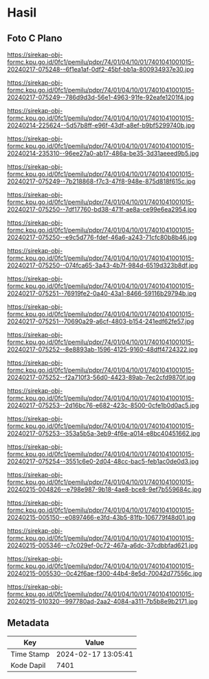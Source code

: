 # Hasil

## Foto C Plano

https://sirekap-obj-formc.kpu.go.id/0fc1/pemilu/pdpr/74/01/04/10/01/7401041001015-20240217-075248--6f1ea1af-0df2-45bf-bb1a-800934937e30.jpg

https://sirekap-obj-formc.kpu.go.id/0fc1/pemilu/pdpr/74/01/04/10/01/7401041001015-20240217-075249--786d9d3d-56e1-4963-91fe-92eafe1201f4.jpg

https://sirekap-obj-formc.kpu.go.id/0fc1/pemilu/pdpr/74/01/04/10/01/7401041001015-20240214-225624--5d57b8ff-e96f-43df-a8ef-b9bf5299740b.jpg

https://sirekap-obj-formc.kpu.go.id/0fc1/pemilu/pdpr/74/01/04/10/01/7401041001015-20240214-235310--96ee27a0-ab17-486a-be35-3d31aeeed9b5.jpg

https://sirekap-obj-formc.kpu.go.id/0fc1/pemilu/pdpr/74/01/04/10/01/7401041001015-20240217-075249--7b218868-f7c3-47f8-948e-875d818f615c.jpg

https://sirekap-obj-formc.kpu.go.id/0fc1/pemilu/pdpr/74/01/04/10/01/7401041001015-20240217-075250--7df17760-bd38-471f-ae8a-ce99e6ea2954.jpg

https://sirekap-obj-formc.kpu.go.id/0fc1/pemilu/pdpr/74/01/04/10/01/7401041001015-20240217-075250--e9c5d776-fdef-46a6-a243-71cfc80b8b46.jpg

https://sirekap-obj-formc.kpu.go.id/0fc1/pemilu/pdpr/74/01/04/10/01/7401041001015-20240217-075250--074fca65-3a43-4b7f-984d-6519d323b8df.jpg

https://sirekap-obj-formc.kpu.go.id/0fc1/pemilu/pdpr/74/01/04/10/01/7401041001015-20240217-075251--76919fe2-0a40-43a1-8466-59116b29794b.jpg

https://sirekap-obj-formc.kpu.go.id/0fc1/pemilu/pdpr/74/01/04/10/01/7401041001015-20240217-075251--70690a29-a6cf-4803-b154-241edf62fe57.jpg

https://sirekap-obj-formc.kpu.go.id/0fc1/pemilu/pdpr/74/01/04/10/01/7401041001015-20240217-075252--8e8893ab-1596-4125-9160-48dff4724322.jpg

https://sirekap-obj-formc.kpu.go.id/0fc1/pemilu/pdpr/74/01/04/10/01/7401041001015-20240217-075252--f2a710f3-56d0-4423-89ab-7ec2cfd9870f.jpg

https://sirekap-obj-formc.kpu.go.id/0fc1/pemilu/pdpr/74/01/04/10/01/7401041001015-20240217-075253--2d16bc76-e682-423c-8500-0cfe1b0d0ac5.jpg

https://sirekap-obj-formc.kpu.go.id/0fc1/pemilu/pdpr/74/01/04/10/01/7401041001015-20240217-075253--353a5b5a-3eb9-4f6e-a014-e8bc40451662.jpg

https://sirekap-obj-formc.kpu.go.id/0fc1/pemilu/pdpr/74/01/04/10/01/7401041001015-20240217-075254--3551c6e0-2d04-48cc-bac5-feb1ac0de0d3.jpg

https://sirekap-obj-formc.kpu.go.id/0fc1/pemilu/pdpr/74/01/04/10/01/7401041001015-20240215-004826--e798e987-9b18-4ae8-bce8-9ef7b559684c.jpg

https://sirekap-obj-formc.kpu.go.id/0fc1/pemilu/pdpr/74/01/04/10/01/7401041001015-20240215-005150--e0897466-e3fd-43b5-81fb-106779f48d01.jpg

https://sirekap-obj-formc.kpu.go.id/0fc1/pemilu/pdpr/74/01/04/10/01/7401041001015-20240215-005346--c7c029ef-0c72-467a-a6dc-37cdbbfad621.jpg

https://sirekap-obj-formc.kpu.go.id/0fc1/pemilu/pdpr/74/01/04/10/01/7401041001015-20240215-005530--0c42f6ae-f300-44b4-8e5d-70042d77556c.jpg

https://sirekap-obj-formc.kpu.go.id/0fc1/pemilu/pdpr/74/01/04/10/01/7401041001015-20240215-010320--997780ad-2aa2-4084-a311-7b5b8e9b2171.jpg


## Metadata

| Key        | Value               |
| ---------- | ------------------- |
| Time Stamp | 2024-02-17 13:05:41 |
| Kode Dapil | 7401                |



